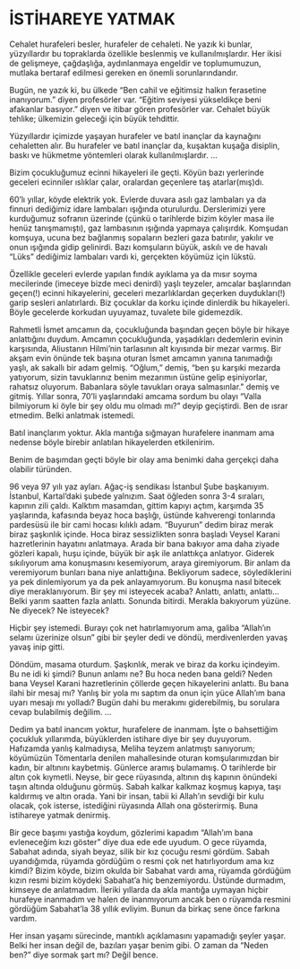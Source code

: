 # İSTİHAREYE YATMAK

Cehalet hurafeleri besler, hurafeler de cehaleti. Ne yazık ki bunlar, yüzyıllardır bu topraklarda özellikle beslenmiş ve kullanılmışlardır. Her ikisi de gelişmeye, çağdaşlığa, aydınlanmaya engeldir ve toplumumuzun, mutlaka bertaraf edilmesi gereken en önemli sorunlarındandır.

Bugün, ne yazık ki, bu ülkede “Ben cahil ve eğitimsiz halkın ferasetine inanıyorum.” diyen profesörler var. “Eğitim seviyesi yükseldikçe beni afakanlar basıyor.” diyen ve itibar gören profesörler var. Cehalet büyük tehlike; ülkemizin geleceği için büyük tehdittir.

Yüzyıllardır içimizde yaşayan hurafeler ve batıl inançlar da kaynağını cehaletten alır. Bu hurafeler ve batıl inançlar da, kuşaktan kuşağa disiplin, baskı ve hükmetme yöntemleri olarak kullanılmışlardır.
…

Bizim çocukluğumuz ecinni hikayeleri ile geçti. Köyün bazı yerlerinde geceleri ecinniler ıslıklar çalar, oralardan geçenlere taş atarlar(mış)dı.

60’lı yıllar, köyde elektrik yok. Evlerde duvara asılı gaz lambaları ya da finnuri dediğimiz idare lambaları ışığında oturulurdu. Derslerimizi yere kurduğumuz sofranın üzerinde (çünkü o tarihlerde bizim köyler masa ile henüz tanışmamıştı), gaz lambasının ışığında yapmaya çalışırdık. Komşudan komşuya, ucuna bez bağlanmış sopaların bezleri gaza batırılır, yakılır ve onun ışığında gidip gelinirdi. Bazı komşuların büyük, askılı ve de havalı “Lüks” dediğimiz lambaları vardı ki, gerçekten köyümüz için lükstü.

Özellikle geceleri evlerde yapılan fındık ayıklama ya da mısır soyma mecilerinde (imeceye bizde meci denirdi) yaşlı teyzeler, amcalar başlarından geçen(!) ecinni hikayelerini, geceleri mezarlıklardan geçerken duydukları(!) garip sesleri anlatırlardı. Biz çocuklar da korku içinde dinlerdik bu hikayeleri. Böyle gecelerde korkudan uyuyamaz, tuvalete bile gidemezdik.

Rahmetli İsmet amcamın da, çocukluğunda başından geçen böyle bir hikaye anlattığını duydum. Amcamın çocukluğunda, yaşadıkları dedemlerin evinin karşısında, Aliustanın Hilmi’nin tarlasının alt kıyısında bir mezar varmış. Bir akşam evin önünde tek başına oturan İsmet amcamın yanına tanımadığı yaşlı, ak sakallı bir adam gelmiş. “Oğlum,” demiş, “ben şu karşıki mezarda yatıyorum, sizin tavuklarınız benim mezarımın üstüne gelip eşiniyorlar, rahatsız oluyorum. Babanlara söyle tavukları oraya salmasınlar." demiş ve gitmiş. Yıllar sonra, 70’li yaşlarındaki amcama sordum bu olayı “Valla bilmiyorum ki öyle bir şey oldu mu olmadı mı?” deyip geçiştirdi. Ben de ısrar etmedim. Belki anlatmak istemedi.

Batıl inançlarım yoktur. Akla mantığa sığmayan hurafelere inanmam ama nedense böyle birebir anlatılan hikayelerden etkilenirim.

Benim de başımdan geçti böyle bir olay ama benimki daha gerçekçi daha olabilir türünden.

96 veya 97 yılı yaz ayları. Ağaç-iş sendikası İstanbul Şube başkanıyım. İstanbul, Kartal’daki şubede yalnızım. Saat öğleden sonra 3-4 sıraları, kapının zili çaldı. Kalktım masamdan, gittim kapıyı açtım, karşımda 35 yaşlarında, kafasında beyaz hoca başlığı, üstünde kahverengi tonlarında pardesüsü ile bir cami hocası kılıklı adam. “Buyurun” dedim biraz merak biraz şaşkınlık içinde. Hoca biraz sessizlikten sonra başladı Veysel Karani hazretlerinin hayatını anlatmaya. Arada bir bana bakıyor ama daha ziyade gözleri kapalı, huşu içinde, büyük bir aşk ile anlattıkça anlatıyor. Giderek sıkılıyorum ama konuşmasını kesemiyorum, araya giremiyorum. Bir anlam da veremiyorum bunları bana niye anlattığına. Bekliyorum sadece, söylediklerini ya pek dinlemiyorum ya da pek anlayamıyorum. Bu konuşma nasıl bitecek diye meraklanıyorum. Bir şey mi isteyecek acaba? Anlattı, anlattı, anlattı... Belki yarım saatten fazla anlattı. Sonunda bitirdi. Merakla bakıyorum yüzüne. Ne diyecek? Ne isteyecek?

Hiçbir şey istemedi. Burayı çok net hatırlamıyorum ama, galiba “Allah’ın selamı üzerinize olsun” gibi bir şeyler dedi ve döndü, merdivenlerden yavaş yavaş inip gitti.

Döndüm, masama oturdum. Şaşkınlık, merak ve biraz da korku içindeyim. Bu ne idi ki şimdi? Bunun anlamı ne? Bu hoca neden bana geldi? Neden bana Veysel Karani hazretlerinin çöllerde geçen hikayelerini anlattı. Bu bana ilahi bir mesaj mı? Yanlış bir yola mı saptım da onun için yüce Allah’ım bana uyarı mesajı mı yolladı? Bugün dahi bu merakımı giderebilmiş, bu sorulara cevap bulabilmiş değilim.
…

Dedim ya batıl inancım yoktur, hurafelere de inanmam. İşte o bahsettiğim çocukluk yıllarımda, büyüklerden istihare diye bir şey duyuyorum. Hafızamda yanlış kalmadıysa, Meliha teyzem anlatmıştı sanıyorum; köyümüzün Tömentarla denilen mahallesinde oturan komşularımızdan bir kadın, bir altınını kaybetmiş. Günlerce aramış bulamamış. O tarihlerde bir altın çok kıymetli. Neyse, bir gece rüyasında, altının dış kapının önündeki taşın altında olduğunu görmüş. Sabah kalkar kalkmaz koşmuş kapıya, taşı kaldırmış ve altın orada. Yani bir insan, tabii ki Allah’ın sevdiği bir kulu olacak, çok isterse, istediğini rüyasında Allah ona gösterirmiş. Buna istihareye yatmak denirmiş.

Bir gece başımı yastığa koydum, gözlerimi kapadım “Allah’ım bana evleneceğim kızı göster” diye dua ede ede uyudum. O gece rüyamda, Sabahat adında, siyah beyaz, silik bir kız çocuğu resmi gördüm. Sabah uyandığımda, rüyamda gördüğüm o resmi çok net hatırlıyordum ama kız kimdi? Bizim köyde, bizim okulda bir Sabahat vardı ama, rüyamda gördüğüm kızın resmi bizim köydeki Sabahat’a hiç benzemiyordu. Üstünde durmadım, kimseye de anlatmadım. İleriki yıllarda da akla mantığa uymayan hiçbir hurafeye inanmadım ve halen de inanmıyorum ancak ben o rüyamda resmini gördüğüm Sabahat’la 38 yıllık evliyim. Bunun da birkaç sene önce farkına vardım.

Her insan yaşamı sürecinde, mantıklı açıklamasını yapamadığı şeyler yaşar. Belki her insan değil de, bazıları yaşar benim gibi. O zaman da “Neden ben?” diye sormak şart mı? Değil bence.
